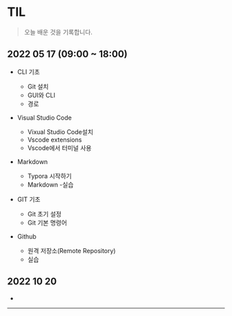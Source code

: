 # TIL


>오늘 배운 것을 기록합니다.

## 2022 05 17 (09:00 ~ 18:00)

- CLI  기초
    - Git 설치
    - GUI와 CLI
    - 경로 

- Visual Studio Code
    - Vixual Studio Code설치
    - Vscode extensions
    - Vscode에서 터미널 사용


- Markdown
    - Typora 시작하기
    - Markdown
    -실습


- GIT 기초
    - Git 초기 설정
    - Git 기본 명령어

- Github
    - 원격 저장소(Remote Repository)
    - 실습


## 2022 10 20
- 



*** 